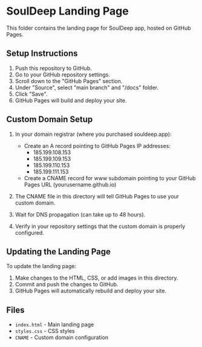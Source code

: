 # SoulDeep Landing Page

This folder contains the landing page for SoulDeep app, hosted on GitHub Pages.

## Setup Instructions

1. Push this repository to GitHub.
2. Go to your GitHub repository settings.
3. Scroll down to the "GitHub Pages" section.
4. Under "Source", select "main branch" and "/docs" folder.
5. Click "Save".
6. GitHub Pages will build and deploy your site.

## Custom Domain Setup

1. In your domain registrar (where you purchased souldeep.app):
   - Create an A record pointing to GitHub Pages IP addresses:
     - 185.199.108.153
     - 185.199.109.153
     - 185.199.110.153
     - 185.199.111.153
   - Create a CNAME record for www subdomain pointing to your GitHub Pages URL (yourusername.github.io)

2. The CNAME file in this directory will tell GitHub Pages to use your custom domain.

3. Wait for DNS propagation (can take up to 48 hours).

4. Verify in your repository settings that the custom domain is properly configured.

## Updating the Landing Page

To update the landing page:
1. Make changes to the HTML, CSS, or add images in this directory.
2. Commit and push the changes to GitHub.
3. GitHub Pages will automatically rebuild and deploy your site.

## Files

- `index.html` - Main landing page
- `styles.css` - CSS styles
- `CNAME` - Custom domain configuration 